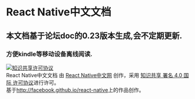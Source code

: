 # React Native中文文档
## 本文档基于论坛doc的0.23版本生成,会不定期更新.
### 方便kindle等移动设备离线阅读.


<a rel="license" href="http://creativecommons.org/licenses/by/4.0/">
<img alt="知识共享许可协议" style="border-width:0" src="https://i.creativecommons.org/l/by/4.0/88x31.png" />
</a>
<br />
<span xmlns:dct="http://purl.org/dc/terms/" href="http://purl.org/dc/dcmitype/Text" property="dct:title" rel="dct:type">React Native中文文档</span> 由 <a xmlns:cc="http://creativecommons.org/ns#" href="http://reactnative.cn" property="cc:attributionName" rel="cc:attributionURL">React Native中文网</a> 创作，采用 <a rel="license" href="http://creativecommons.org/licenses/by/4.0/">知识共享 署名 4.0 国际 许可协议</a>进行许可。<br />基于<a xmlns:dct="http://purl.org/dc/terms/" href="http://facebook.github.io/react-native" rel="dct:source">http://facebook.github.io/react-native</a>上的作品创作。
